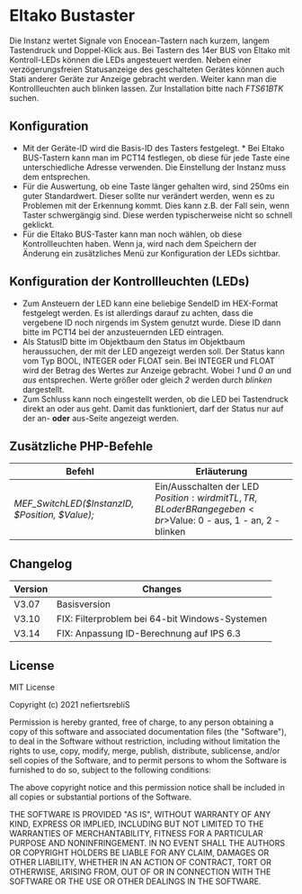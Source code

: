 # Eltako Bustaster

Die Instanz wertet Signale von Enocean-Tastern nach kurzem, langem Tastendruck und Doppel-Klick aus. Bei Tastern des 14er BUS von Eltako  mit Kontroll-LEDs  können die LEDs angesteuert werden. Neben einer verzögerungsfreien Statusanzeige des geschalteten Gerätes können auch Stati anderer Geräte zur Anzeige gebracht werden. Weiter kann man die Kontrollleuchten auch blinken lassen. Zur Installation bitte nach *FTS61BTK* suchen.

## Konfiguration

* Mit der Geräte-ID wird die Basis-ID des Tasters festgelegt. * Bei Eltako BUS-Tastern kann man im PCT14 festlegen, ob diese für jede Taste eine unterschiedliche Adresse verwenden. Die Einstellung der Instanz muss dem entsprechen.
* Für die Auswertung, ob eine Taste länger gehalten wird, sind 250ms ein guter Standardwert. Dieser sollte nur verändert werden, wenn es zu Problemen mit der Erkennung kommt. Dies kann z.B. der Fall sein, wenn Taster schwergängig sind. Diese werden typischerweise nicht so schnell geklickt.
* Für die Eltako BUS-Taster kann man noch wählen, ob diese Kontrollleuchten haben. Wenn ja, wird nach dem Speichern der Änderung ein zusätzliches Menü zur Konfiguration der LEDs sichtbar.

## Konfiguration der Kontrollleuchten (LEDs)

* Zum Ansteuern der LED kann eine beliebige SendeID im HEX-Format festgelegt werden. Es ist allerdings darauf zu achten, dass die vergebene ID noch nirgends im System genutzt wurde. Diese ID dann bitte im PCT14 bei der anzusteuernden LED eintragen.
* Als StatusID bitte im Objektbaum den Status im Objektbaum heraussuchen, der mit der LED angezeigt werden soll. Der Status kann vom Typ BOOL, INTEGER oder FLOAT sein. Bei INTEGER und FLOAT wird der Betrag des Wertes zur Anzeige gebracht. Wobei *1* und *0* *an* und *aus* entsprechen. Werte größer oder gleich *2* werden durch *blinken* dargestellt.
* Zum Schluss kann noch eingestellt werden, ob die LED bei Tastendruck direkt an oder aus geht. Damit das funktioniert, darf der Status nur auf der an- **oder** aus-Seite angezeigt werden.

## Zusätzliche PHP-Befehle

| Befehl                                          | Erläuterung	          |
| ------------------------------------------------|-----------------------|
| *MEF_SwitchLED($InstanzID, $Position, $Value);* | Ein/Ausschalten der LED <br> $Position: wird mit TL, TR, BL oder BR angegeben<br>$Value: 0 - aus, 1 - an, 2 - blinken |

## Changelog

| Version | Changes								            |
| --------|-------------------------------------------------|
| V3.07   | Basisversion						            |
| V3.10   | FIX: Filterproblem bei 64-bit Windows-Systemen	|
| V3.14   | FIX: Anpassung ID-Berechnung auf IPS 6.3        |

## License

MIT License

Copyright (c) 2021 nefiertsrebliS

Permission is hereby granted, free of charge, to any person obtaining a copy
of this software and associated documentation files (the "Software"), to deal
in the Software without restriction, including without limitation the rights
to use, copy, modify, merge, publish, distribute, sublicense, and/or sell
copies of the Software, and to permit persons to whom the Software is
furnished to do so, subject to the following conditions:

The above copyright notice and this permission notice shall be included in all
copies or substantial portions of the Software.

THE SOFTWARE IS PROVIDED "AS IS", WITHOUT WARRANTY OF ANY KIND, EXPRESS OR
IMPLIED, INCLUDING BUT NOT LIMITED TO THE WARRANTIES OF MERCHANTABILITY,
FITNESS FOR A PARTICULAR PURPOSE AND NONINFRINGEMENT. IN NO EVENT SHALL THE
AUTHORS OR COPYRIGHT HOLDERS BE LIABLE FOR ANY CLAIM, DAMAGES OR OTHER
LIABILITY, WHETHER IN AN ACTION OF CONTRACT, TORT OR OTHERWISE, ARISING FROM,
OUT OF OR IN CONNECTION WITH THE SOFTWARE OR THE USE OR OTHER DEALINGS IN THE
SOFTWARE.
